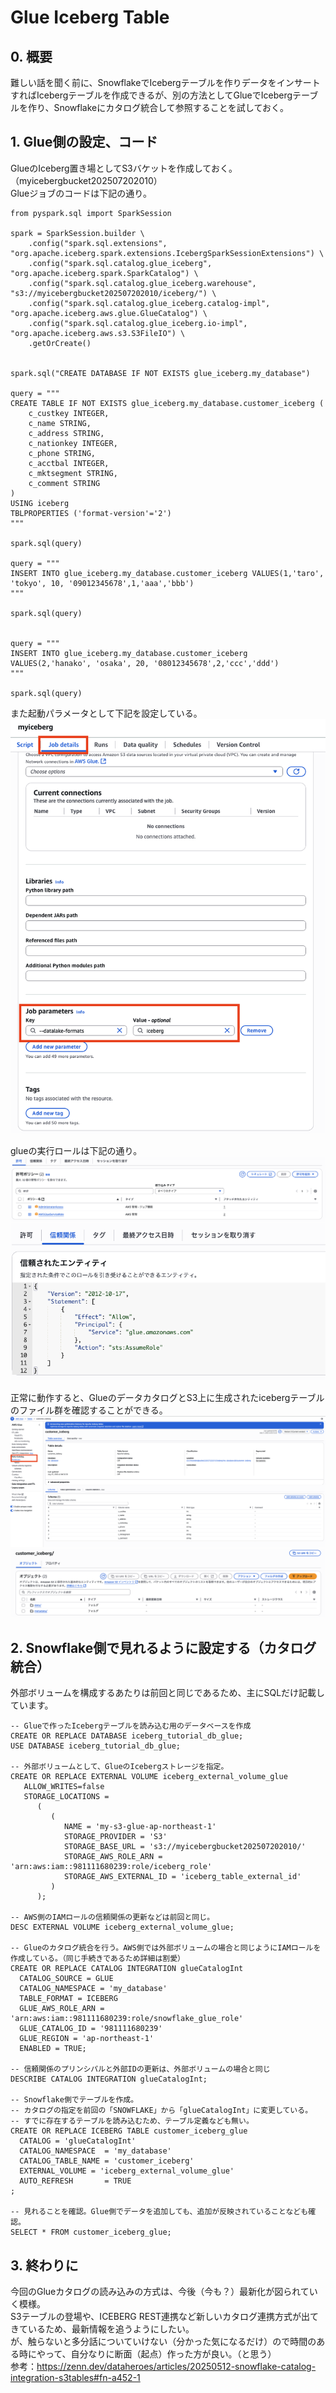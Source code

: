 # Glue Iceberg Table

## 0. 概要
難しい話を聞く前に、SnowflakeでIcebergテーブルを作りデータをインサートすればIcebergテーブルを作成できるが、別の方法としてGlueでIcebergテーブルを作り、Snowflakeにカタログ統合して参照することを試しておく。

## 1. Glue側の設定、コード
GlueのIceberg置き場としてS3バケットを作成しておく。（myicebergbucket202507202010）<br>
Glueジョブのコードは下記の通り。
```
from pyspark.sql import SparkSession

spark = SparkSession.builder \
    .config("spark.sql.extensions", "org.apache.iceberg.spark.extensions.IcebergSparkSessionExtensions") \
    .config("spark.sql.catalog.glue_iceberg", "org.apache.iceberg.spark.SparkCatalog") \
    .config("spark.sql.catalog.glue_iceberg.warehouse", "s3://myicebergbucket202507202010/iceberg/") \
    .config("spark.sql.catalog.glue_iceberg.catalog-impl", "org.apache.iceberg.aws.glue.GlueCatalog") \
    .config("spark.sql.catalog.glue_iceberg.io-impl", "org.apache.iceberg.aws.s3.S3FileIO") \
    .getOrCreate()


spark.sql("CREATE DATABASE IF NOT EXISTS glue_iceberg.my_database")

query = """
CREATE TABLE IF NOT EXISTS glue_iceberg.my_database.customer_iceberg (
    c_custkey INTEGER,
    c_name STRING,
    c_address STRING,
    c_nationkey INTEGER,
    c_phone STRING,
    c_acctbal INTEGER,
    c_mktsegment STRING,
    c_comment STRING
)
USING iceberg
TBLPROPERTIES ('format-version'='2')
"""

spark.sql(query)

query = """
INSERT INTO glue_iceberg.my_database.customer_iceberg VALUES(1,'taro', 'tokyo', 10, '09012345678',1,'aaa','bbb')
"""

spark.sql(query)


query = """
INSERT INTO glue_iceberg.my_database.customer_iceberg VALUES(2,'hanako', 'osaka', 20, '08012345678',2,'ccc','ddd')
"""

spark.sql(query)

```
また起動パラメータとして下記を設定している。
![起動パラメータ](image/image011.png "起動パラメータ")

glueの実行ロールは下記の通り。
![許可](image/image012.png "許可")
![信頼関係](image/image013.png "信頼関係")

正常に動作すると、GlueのデータカタログとS3上に生成されたicebergテーブルのファイル群を確認することができる。
![Glueデータカタログ](image/image014.png "Glueデータカタログ")
![Icebergテーブル](image/image015.png "Icebergテーブル")


## 2. Snowflake側で見れるように設定する（カタログ統合）

外部ボリュームを構成するあたりは前回と同じであるため、主にSQLだけ記載しています。
```
-- Glueで作ったIcebergテーブルを読み込む用のデータベースを作成
CREATE OR REPLACE DATABASE iceberg_tutorial_db_glue;
USE DATABASE iceberg_tutorial_db_glue;

-- 外部ボリュームとして、GlueのIcebergストレージを指定。
CREATE OR REPLACE EXTERNAL VOLUME iceberg_external_volume_glue
   ALLOW_WRITES=false
   STORAGE_LOCATIONS =
      (
         (
            NAME = 'my-s3-glue-ap-northeast-1'
            STORAGE_PROVIDER = 'S3'
            STORAGE_BASE_URL = 's3://myicebergbucket202507202010/'
            STORAGE_AWS_ROLE_ARN = 'arn:aws:iam::981111680239:role/iceberg_role'
            STORAGE_AWS_EXTERNAL_ID = 'iceberg_table_external_id'
         )
      );

-- AWS側のIAMロールの信頼関係の更新などは前回と同じ。
DESC EXTERNAL VOLUME iceberg_external_volume_glue;

-- Glueのカタログ統合を行う。AWS側では外部ボリュームの場合と同じようにIAMロールを作成している。（同じ手続きであるため詳細は割愛）
CREATE OR REPLACE CATALOG INTEGRATION glueCatalogInt
  CATALOG_SOURCE = GLUE
  CATALOG_NAMESPACE = 'my_database'
  TABLE_FORMAT = ICEBERG
  GLUE_AWS_ROLE_ARN = 'arn:aws:iam::981111680239:role/snowflake_glue_role'
  GLUE_CATALOG_ID = '981111680239'
  GLUE_REGION = 'ap-northeast-1'
  ENABLED = TRUE;

-- 信頼関係のプリンシパルと外部IDの更新は、外部ボリュームの場合と同じ
DESCRIBE CATALOG INTEGRATION glueCatalogInt;

-- Snowflake側でテーブルを作成。
-- カタログの指定を前回の「SNOWFLAKE」から「glueCatalogInt」に変更している。
-- すでに存在するテーブルを読み込むため、テーブル定義なども無い。
CREATE OR REPLACE ICEBERG TABLE customer_iceberg_glue
  CATALOG = 'glueCatalogInt'
  CATALOG_NAMESPACE  = 'my_database'
  CATALOG_TABLE_NAME = 'customer_iceberg'
  EXTERNAL_VOLUME = 'iceberg_external_volume_glue'
  AUTO_REFRESH       = TRUE
;

-- 見れることを確認。Glue側でデータを追加しても、追加が反映されていることなども確認。
SELECT * FROM customer_iceberg_glue;
```

## 3. 終わりに
今回のGlueカタログの読み込みの方式は、今後（今も？）最新化が図られていく模様。<br>
S3テーブルの登場や、ICEBERG REST連携など新しいカタログ連携方式が出てきているため、最新情報を追うようにしたい。<br>
が、触らないと多分話についていけない（分かった気になるだけ）ので時間のある時にやって、自分なりに断面（起点）作った方が良い。（と思う）<br>
参考：https://zenn.dev/dataheroes/articles/20250512-snowflake-catalog-integration-s3tables#fn-a452-1
